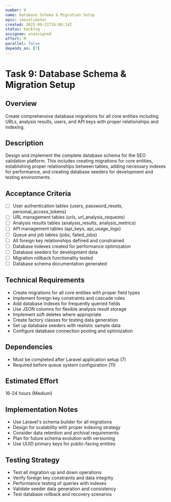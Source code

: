 ```yaml
---
number: 9
name: Database Schema & Migration Setup
epic: seovalidator
created: 2025-09-21T16:08:14Z
status: backlog
assignee: unassigned
effort: M
parallel: false
depends_on: [7]
---
```


# Task 9: Database Schema & Migration Setup

## Overview
Create comprehensive database migrations for all core entities including URLs, analysis results, users, and API keys with proper relationships and indexing.

## Description
Design and implement the complete database schema for the SEO validation platform. This includes creating migrations for core entities, establishing proper relationships between tables, adding necessary indexes for performance, and creating database seeders for development and testing environments.

## Acceptance Criteria
- [ ] User authentication tables (users, password_resets, personal_access_tokens)
- [ ] URL management tables (urls, url_analysis_requests)
- [ ] Analysis results tables (analysis_results, analysis_metrics)
- [ ] API management tables (api_keys, api_usage_logs)
- [ ] Queue and job tables (jobs, failed_jobs)
- [ ] All foreign key relationships defined and constrained
- [ ] Database indexes created for performance optimization
- [ ] Database seeders for development data
- [ ] Migration rollback functionality tested
- [ ] Database schema documentation generated

## Technical Requirements
- Create migrations for all core entities with proper field types
- Implement foreign key constraints and cascade rules
- Add database indexes for frequently queried fields
- Use JSON columns for flexible analysis result storage
- Implement soft deletes where appropriate
- Create factory classes for testing data generation
- Set up database seeders with realistic sample data
- Configure database connection pooling and optimization

## Dependencies
- Must be completed after Laravel application setup (7)
- Required before queue system configuration (11)

## Estimated Effort
16-24 hours (Medium)

## Implementation Notes
- Use Laravel's schema builder for all migrations
- Design for scalability with proper indexing strategy
- Consider data retention and archival requirements
- Plan for future schema evolution with versioning
- Use UUID primary keys for public-facing entities

## Testing Strategy
- Test all migration up and down operations
- Verify foreign key constraints and data integrity
- Performance testing of queries with indexes
- Validate seeder data generation and consistency
- Test database rollback and recovery scenarios
